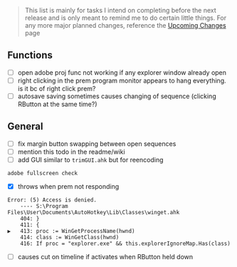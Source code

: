 > This list is mainly for tasks I intend on completing before the next release and is only meant to remind me to do certain little things. For any more major planned changes, reference the [Upcoming Changes](https://github.com/users/Tomshiii/projects/1) page

## Functions
- [ ] open adobe proj func not working if any explorer window already open
- [ ] right clicking in the prem program monitor appears to hang everything. is it bc of right click prem?
- [ ] autosave saving sometimes causes changing of sequence (clicking RButton at the same time?)

## General
- [ ] fix margin button swapping between open sequences
- [ ] mention this todo in the readme/wiki
- [ ] add GUI similar to `trimGUI.ahk` but for reencoding

`adobe fullscreen check`
- [x] throws when prem not responding
```
Error: (5) Access is denied.
	---- S:\Program Files\User\Documents\AutoHotkey\Lib\Classes\winget.ahk
	404: }
	411: {
▶   413: proc := WinGetProcessName(hwnd)
	414: class := WinGetClass(hwnd)
	416: If proc = "explorer.exe" && this.explorerIgnoreMap.Has(class)
```
- [ ] causes cut on timeline if activates when RButton held down